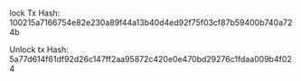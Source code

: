 lock Tx Hash: 100215a7166754e82e230a89f44a13b40d4ed92f75f03cf87b59400b740a724b

Unlock tx Hash: 5a77d614f61df92d26c147ff2aa95872c420e0e470bd29276c1fdaa009b4f024
